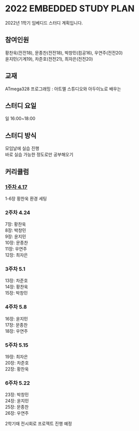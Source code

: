 # 2022 EMBEDDED STUDY PLAN

2022년 1학기 임베디드 스터디 계획입니다.

## 참여인원  
황찬욱(전전18), 문종찬(전전18), 박창민(컴공16), 우연주(전전20)  
윤지민(기계19), 차준호(전전21), 최자은(전전20)  
  
## 교재  
ATmega328 프로그래밍 : 아트멜 스튜디오와 아두이노로 배우는  
  
## 스터디 요일  
일 16:00~18:00  
  
## 스터디 방식  
모임날에 실습 진행  
바로 실습 가능한 정도로만 공부해오기  
  
## 커리큘럼  
### [1주차 4.17](/Weekly%20Summary/EMBEDDED_STUDY_1%EC%A3%BC%EC%B0%A8.pdf)  
1-6장 황찬욱 환경 세팅  
### 2주차 4.24  
7장:  황찬욱  
8장:  박창민  
9장:  윤지민  
10장: 문종찬  
11장: 우연주  
12장: 최자은  
### 3주차 5.1
13장: 차준호  
14장: 황찬욱  
15장: 박창민  
### 4주차 5.8 
16장: 윤지민  
17장: 문종찬  
18장: 우연주  
### 5주차 5.15  
19장: 최자은  
20장: 차준호  
22장: 황찬욱  
### 6주차 5.22  
23장: 박창민  
24장: 윤지민  
25장: 문종찬  
26장: 우연주  
  
2학기때 전시회로 프로젝트 진행 예정  
